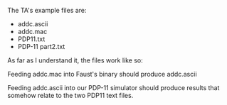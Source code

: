 The TA's example files are:
- addc.ascii
- addc.mac
- PDP11.txt
- PDP-11 part2.txt

As far as I understand it, the files work like so:

Feeding addc.mac into Faust's binary should produce addc.ascii

Feeding addc.ascii into our PDP-11 simulator should produce results that somehow relate to the two PDP11 text files.
